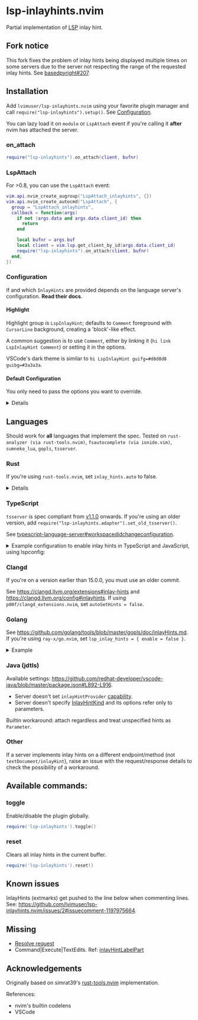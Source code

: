 # lsp-inlayhints.nvim

Partial implementation of [LSP](https://microsoft.github.io/language-server-protocol/specifications/lsp/3.17/specification/) inlay hint.

## Fork notice

This fork fixes the problem of inlay hints being displayed multiple times on some servers due to the server not respecting the range of the requested inlay hints. See [basedpyright#207](https://github.com/DetachHead/basedpyright/issues/207).

## Installation

Add `lvimuser/lsp-inlayhints.nvim` using your favorite plugin manager and call
`require("lsp-inlayhints").setup()`. See [Configuration](#configuration).

You can lazy load it on `module` or `LspAttach` event if you're calling it
**after** nvim has attached the server.

### on_attach

```lua
require("lsp-inlayhints").on_attach(client, bufnr)
```

### LspAttach

For >0.8, you can use the `LspAttach` event:

```lua
vim.api.nvim_create_augroup("LspAttach_inlayhints", {})
vim.api.nvim_create_autocmd("LspAttach", {
  group = "LspAttach_inlayhints",
  callback = function(args)
    if not (args.data and args.data.client_id) then
      return
    end

    local bufnr = args.buf
    local client = vim.lsp.get_client_by_id(args.data.client_id)
    require("lsp-inlayhints").on_attach(client, bufnr)
  end,
})
```

### Configuration

If and which `InlayHints` are provided depends on the language server's configuration. **Read their docs**.

#### Highlight

Highlight group is `LspInlayHint`; defaults to `Comment` foreground with `CursorLine` background, creating a 'block'-like effect.

A common suggestion is to use `Comment`, either by linking it (`hi link LspInlayHint Comment`) or setting it in the options.

VSCode's dark theme is similar to `hi LspInlayHint guifg=#d8d8d8 guibg=#3a3a3a`.

#### Default Configuration

You only need to pass the options you want to override.

<details>

```lua
local default_config = {
  inlay_hints = {
    parameter_hints = {
      show = true,
      prefix = "<- ",
      separator = ", ",
      remove_colon_start = false,
      remove_colon_end = true,
    },
    type_hints = {
      -- type and other hints
      show = true,
      prefix = "",
      separator = ", ",
      remove_colon_start = false,
      remove_colon_end = false,
    },
    only_current_line = false,
    -- separator between types and parameter hints. Note that type hints are
    -- shown before parameter
    labels_separator = "  ",
    -- whether to align to the length of the longest line in the file
    max_len_align = false,
    -- padding from the left if max_len_align is true
    max_len_align_padding = 1,
    -- highlight group
    highlight = "LspInlayHint",
    -- virt_text priority
    priority = 0,
  },
  enabled_at_startup = true,
  debug_mode = false,
}
```

</details>

## Languages

Should work for **all** languages that implement the spec. Tested on `rust-analyzer (via rust-tools.nvim)`, `fsautocomplete (via ionide.vim)`, `sumneko_lua`, `gopls`, `tsserver`.

### Rust

If you're using `rust-tools.nvim`, set `inlay_hints.auto` to false.

<details>

```lua
require("rust-tools").setup({
    tools = {
        inlay_hints = {
            auto = false
        }
    }
})
```

</details>

### TypeScript

`tsserver` is spec compliant from [v1.1.0](https://github.com/typescript-language-server/typescript-language-server/releases/tag/v1.1.0) onwards. If you're using an older version, add
`require("lsp-inlayhints.adapter").set_old_tsserver()`.

See [typescript-language-server#workspacedidchangeconfiguration](https://github.com/typescript-language-server/typescript-language-server#workspacedidchangeconfiguration).

<details><summary>Example configuration to enable inlay hints in TypeScript and JavaScript, using lspconfig:</summary>

```lua
lspconfig.tsserver.setup({
  settings = {
    typescript = {
      inlayHints = {
        includeInlayParameterNameHints = 'all',
        includeInlayParameterNameHintsWhenArgumentMatchesName = false,
        includeInlayFunctionParameterTypeHints = true,
        includeInlayVariableTypeHints = true,
        includeInlayVariableTypeHintsWhenTypeMatchesName = false,
        includeInlayPropertyDeclarationTypeHints = true,
        includeInlayFunctionLikeReturnTypeHints = true,
        includeInlayEnumMemberValueHints = true,
      }
    },
    javascript = {
      inlayHints = {
        includeInlayParameterNameHints = 'all',
        includeInlayParameterNameHintsWhenArgumentMatchesName = false,
        includeInlayFunctionParameterTypeHints = true,
        includeInlayVariableTypeHints = true,
        includeInlayVariableTypeHintsWhenTypeMatchesName = false,
        includeInlayPropertyDeclarationTypeHints = true,
        includeInlayFunctionLikeReturnTypeHints = true,
        includeInlayEnumMemberValueHints = true,
      }
    }
  }
})
```

You might want to set `VariableTypeHints` to `false` if it's too noisy.

</details>

### Clangd

If you're on a version earlier than 15.0.0, you must use an older commit.

See <https://clangd.llvm.org/extensions#inlay-hints> and <https://clangd.llvm.org/config#inlayhints>.
If using `p00f/clangd_extensions.nvim`, set `autoSetHints = false`.

### Golang

See <https://github.com/golang/tools/blob/master/gopls/doc/inlayHints.md>. If you're using `ray-x/go.nvim`, set `lsp_inlay_hints = { enable = false }`.

<details>
<summary>Example</summary>

```json
"gopls": {
  "hints": {
    "assignVariableTypes": true,
    "compositeLiteralFields": true,
    "constantValues": true,
    "functionTypeParameters": true,
    "parameterNames": true,
    "rangeVariableTypes": true
  }
}
```

</details>

### Java (jdtls)

Available settings: https://github.com/redhat-developer/vscode-java/blob/master/package.json#L892-L916.

- Server doesn't set `inlayHintProvider` [capability](https://microsoft.github.io/language-server-protocol/specifications/lsp/3.17/specification/#serverCapabilities).
- Server doesn't specify [InlayHintKind](https://microsoft.github.io/language-server-protocol/specifications/lsp/3.17/specification/#inlayHintKind) and its options refer only to parameters.

Builtin workaround: attach regardless and treat unspecified hints as `Parameter`.

### Other

If a server implements inlay hints on a different endpoint/method (not
`textDocument/inlayHint`), raise an issue with the request/response details to
check the possibility of a workaround.

## Available commands:

### toggle

Enable/disable the plugin globally.

```lua
require('lsp-inlayhints').toggle()
```

### reset

Clears all inlay hints in the current buffer.

```lua
require('lsp-inlayhints').reset()
```

## Known issues

InlayHints (extmarks) get pushed to the line below when commenting lines. See: https://github.com/lvimuser/lsp-inlayhints.nvim/issues/2#issuecomment-1197975664.

## Missing

- [Resolve request](https://microsoft.github.io/language-server-protocol/specifications/lsp/3.17/specification/#inlayHint_resolve)
- Command|Execute|TextEdits. Ref: [inlayHintLabelPart](https://microsoft.github.io/language-server-protocol/specifications/lsp/3.17/specification/#inlayHintLabelPart)

## Acknowledgements

Originally based on simrat39's [rust-tools.nvim](https://github.com/simrat39/rust-tools.nvim) implementation.

References:

- nvim's builtin codelens
- VSCode
